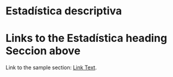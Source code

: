 # Estadística descriptiva
# Links to the Estadística heading Seccion above
Link to the sample section: [Link Text](#Estadística-descriptiva).

